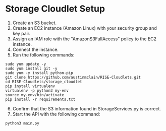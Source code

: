 # Storage Cloudlet Setup
1. Create an S3 bucket.
2. Create an EC2 instance (Amazon Linux) with your security group and key pair.
3. Assign an IAM role with the "AmazonS3FullAccess" policy to the EC2 instance.
4. Connect the instance.
5. Run the following commands:
```
sudo yum update -y
sudo yum install git -y
sudo yum -y install python-pip
git clone https://github.com/austinmclain/RISE-Cloudlets.git
cd RISE-Cloudlets/storage_cloudlet
pip install virtualenv
virtualenv -p python3 my-env
source my-env/bin/activate
pip install -r requirements.txt
```
6. Confirm that the S3 information found in StorageServices.py is correct.
7. Start the API with the following command:
```
python3 main.py
```
